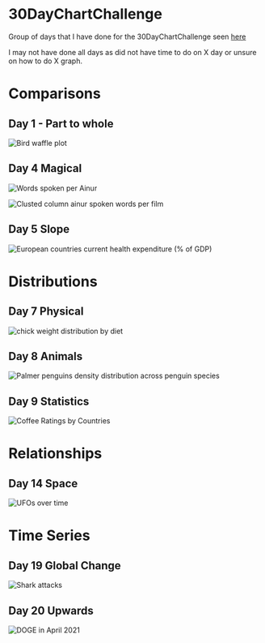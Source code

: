 # 30DayChartChallenge

Group of days that I have done for the 30DayChartChallenge seen [here](https://github.com/Z3tt/30DayChartChallenge_Collection2021)

I may not have done all days as did not have time to do on X day or unsure on how to do X graph. 

# Comparisons
## Day 1 - Part to whole

![Bird waffle plot](https://github.com/jezzaayt/30DayChartChallenge/blob/main/day%201/Bird_waffle_plot.png)

## Day 4 Magical

![Words spoken per Ainur](https://raw.githubusercontent.com/jezzaayt/30DayChartChallenge/main/Day%204/words%20spoken%20per%20film%20per%20ainur.png)


![Clusted column ainur spoken words per film](https://github.com/jezzaayt/30DayChartChallenge/blob/main/Day%204/clustercolumn%20Ainurs.png)

## Day 5 Slope


![European countries current health expenditure (% of GDP)](https://raw.githubusercontent.com/jezzaayt/30DayChartChallenge/main/day%205/European%20Countries.png)


# Distributions 
## Day 7 Physical

![chick weight distribution by diet](https://raw.githubusercontent.com/jezzaayt/30DayChartChallenge/main/day%207/Order%20Chicks%20by%20heaviest.png)


## Day 8 Animals

![Palmer penguins density distribution across penguin species](https://raw.githubusercontent.com/jezzaayt/30DayChartChallenge/main/day%208/Palmer%20Penguins.png)

## Day 9 Statistics 
![Coffee Ratings by Countries](https://github.com/jezzaayt/30DayChartChallenge/blob/main/day%209/coffee_country.png)

# Relationships

## Day 14 Space
![UFOs over time](https://github.com/jezzaayt/30DayChartChallenge/blob/main/day%2014/UFO%20over%20time%20spike.png)


# Time Series 
## Day 19 Global Change
![Shark attacks](https://github.com/jezzaayt/30DayChartChallenge/blob/main/day%2019/shark_attacks_top_5_countries.png)

## Day 20 Upwards 

![DOGE in April 2021](https://github.com/jezzaayt/30DayChartChallenge/blob/main/day%2020/doge_april_2021.png)
